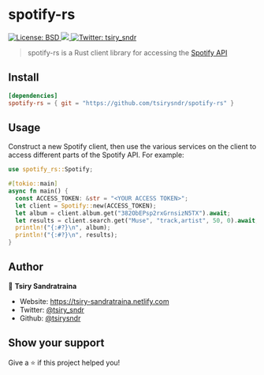 <h1 align="left">spotify-rs</h1>
<p>
  <a href="https://github.com/tsirysndr/spotify-rs/blob/master/LICENSE"" target="_blank">
    <img alt="License: BSD" src="https://img.shields.io/badge/License-BSD-green.svg" />
  </a>
  <a href="https://github.com/tsirysndr/spotify-rs/commits/master">
    <img src="https://img.shields.io/github/last-commit/tsirysndr/spotify-rs.svg" target="_blank" />
  </a>
  <a href="https://twitter.com/tsiry_sndr" target="_blank">
    <img alt="Twitter: tsiry_sndr" src="https://img.shields.io/twitter/follow/tsiry_sndr.svg?style=social" />
  </a>
</p>

> spotify-rs is a Rust client library for accessing the [Spotify API](https://developer.spotify.com/web-api/)

## Install

```toml
[dependencies]
spotify-rs = { git = "https://github.com/tsirysndr/spotify-rs" }
```

## Usage

Construct a new Spotify client, then use the various services on the client to access different parts of the Spotify API. For example:

```rust
use spotify_rs::Spotify;

#[tokio::main]
async fn main() {
  const ACCESS_TOKEN: &str = "<YOUR ACCESS TOKEN>";
  let client = Spotify::new(ACCESS_TOKEN);
  let album = client.album.get("382ObEPsp2rxGrnsizN5TX").await;
  let results = client.search.get("Muse", "track,artist", 50, 0).await;
  println!("{:#?}\n", album);
  println!("{:#?}\n", results);
}


```

## Author

👤 **Tsiry Sandratraina**

* Website: https://tsiry-sandratraina.netlify.com
* Twitter: [@tsiry\_sndr](https://twitter.com/tsiry\_sndr)
* Github: [@tsirysndr](https://github.com/tsirysndr)

## Show your support

Give a ⭐️ if this project helped you!
